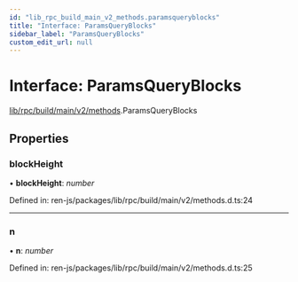 ```yaml
---
id: "lib_rpc_build_main_v2_methods.paramsqueryblocks"
title: "Interface: ParamsQueryBlocks"
sidebar_label: "ParamsQueryBlocks"
custom_edit_url: null
---
```


# Interface: ParamsQueryBlocks

[lib/rpc/build/main/v2/methods](../modules/lib_rpc_build_main_v2_methods.md).ParamsQueryBlocks

## Properties

### blockHeight

• **blockHeight**: *number*

Defined in: ren-js/packages/lib/rpc/build/main/v2/methods.d.ts:24

___

### n

• **n**: *number*

Defined in: ren-js/packages/lib/rpc/build/main/v2/methods.d.ts:25
